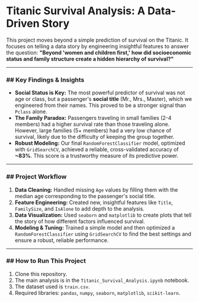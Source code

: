 # Titanic Survival Analysis: A Data-Driven Story

This project moves beyond a simple prediction of survival on the Titanic. It focuses on telling a data story by engineering insightful features to answer the question: **"Beyond 'women and children first,' how did socioeconomic status and family structure create a hidden hierarchy of survival?"**



---

### ## Key Findings & Insights

-   **Social Status is Key:** The most powerful predictor of survival was not age or class, but a passenger's **social title** (Mr., Mrs., Master), which we engineered from their names. This proved to be a stronger signal than `Pclass` alone.
-   **The Family Paradox:** Passengers traveling in small families (2-4 members) had a higher survival rate than those traveling alone. However, large families (5+ members) had a very low chance of survival, likely due to the difficulty of keeping the group together.
-   **Robust Modeling:** Our final `RandomForestClassifier` model, optimized with `GridSearchCV`, achieved a reliable, cross-validated accuracy of **~83%**. This score is a trustworthy measure of its predictive power.

---

### ## Project Workflow

1.  **Data Cleaning:** Handled missing `Age` values by filling them with the median age corresponding to the passenger's social title.
2.  **Feature Engineering:** Created new, insightful features like `Title`, `FamilySize`, and `IsAlone` to add depth to the analysis.
3.  **Data Visualization:** Used `seaborn` and `matplotlib` to create plots that tell the story of how different factors influenced survival.
4.  **Modeling & Tuning:** Trained a simple model and then optimized a `RandomForestClassifier` using `GridSearchCV` to find the best settings and ensure a robust, reliable performance.

---

### ## How to Run This Project

1.  Clone this repository.
2.  The main analysis is in the `Titanic_Survival_Analysis.ipynb` notebook.
3.  The dataset used is `train.csv`.
4.  Required libraries: `pandas`, `numpy`, `seaborn`, `matplotlib`, `scikit-learn`.
